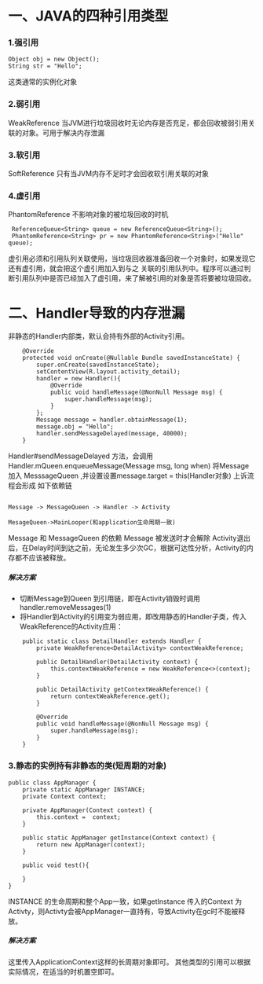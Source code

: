 # 一、JAVA的四种引用类型
### 1.强引用 
```
Object obj = new Object();
String str = "Hello";
```
这类通常的实例化对象

### 2.弱引用
WeakReference  当JVM进行垃圾回收时无论内存是否充足，都会回收被弱引用关联的对象。可用于解决内存泄漏
### 3.软引用
SoftReference 只有当JVM内存不足时才会回收软引用关联的对象
### 4.虚引用
 PhantomReference 不影响对象的被垃圾回收的时机
```
 ReferenceQueue<String> queue = new ReferenceQueue<String>();
 PhantomReference<String> pr = new PhantomReference<String>("Hello" queue);
```
虚引用必须和引用队列关联使用，当垃圾回收器准备回收一个对象时，如果发现它还有虚引用，就会把这个虚引用加入到与之 关联的引用队列中。程序可以通过判断引用队列中是否已经加入了虚引用，来了解被引用的对象是否将要被垃圾回收。
# 二、Handler导致的内存泄漏
非静态的Handler内部类，默认会持有外部的Activity引用。
```
    @Override
    protected void onCreate(@Nullable Bundle savedInstanceState) {
        super.onCreate(savedInstanceState);
        setContentView(R.layout.activity_detail);
        handler = new Handler(){
            @Override
            public void handleMessage(@NonNull Message msg) {
                super.handleMessage(msg);
            }
        };
        Message message = handler.obtainMessage(1);
        message.obj = "Hello";
        handler.sendMessageDelayed(message, 40000);
    }

```
Handler#sendMessageDelayed 方法，会调用Handler.mQueen.enqueueMessage(Message msg, long when)
将Message 加入 MesssageQueen ,并设置设置message.target = this(Handler对象)
上诉流程会形成 如下依赖链
```

Message -> MessageQueen -> Handler -> Activity

MesageQueen->MainLooper(和application生命周期一致)

```
Message 和 MessageQueen 的依赖 Message 被发送时才会解除
Activity退出后，在Delay时间到达之前，无论发生多少次GC，根据可达性分析，Activity的内存都不应该被释放。
##### 解决方案
- 切断Message到Queen 到引用链，即在Activity销毁时调用 handler.removeMessages(1)
- 将Handler到Activity的引用变为弱应用，即改用静态的Handler子类，传入WeakReference的Activity应用：
```
    public static class DetailHandler extends Handler {
        private WeakReference<DetailActivity> contextWeakReference;

        public DetailHandler(DetailActivity context) {
            this.contextWeakReference = new WeakReference<>(context);
        }

        public DetailActivity getContextWeakReference() {
            return contextWeakReference.get();
        }

        @Override
        public void handleMessage(@NonNull Message msg) {
            super.handleMessage(msg);
        }
    }
```
### 3.静态的实例持有非静态的类(短周期的对象)

```
public class AppManager {
    private static AppManager INSTANCE;
    private Context context;

    private AppManager(Context context) {
        this.context =  context;
    }

    public static AppManager getInstance(Context context) {
        return new AppManager(context);
    }

    public void test(){

    }
}
```
INSTANCE 的生命周期和整个App一致，如果getInstance 传入的Context 为Activty，则Activty会被AppManager一直持有，导致Activity在gc时不能被释放。

##### 解决方案
这里传入ApplicationContext这样的长周期对象即可。
其他类型的引用可以根据实际情况，在适当的时机置空即可。

